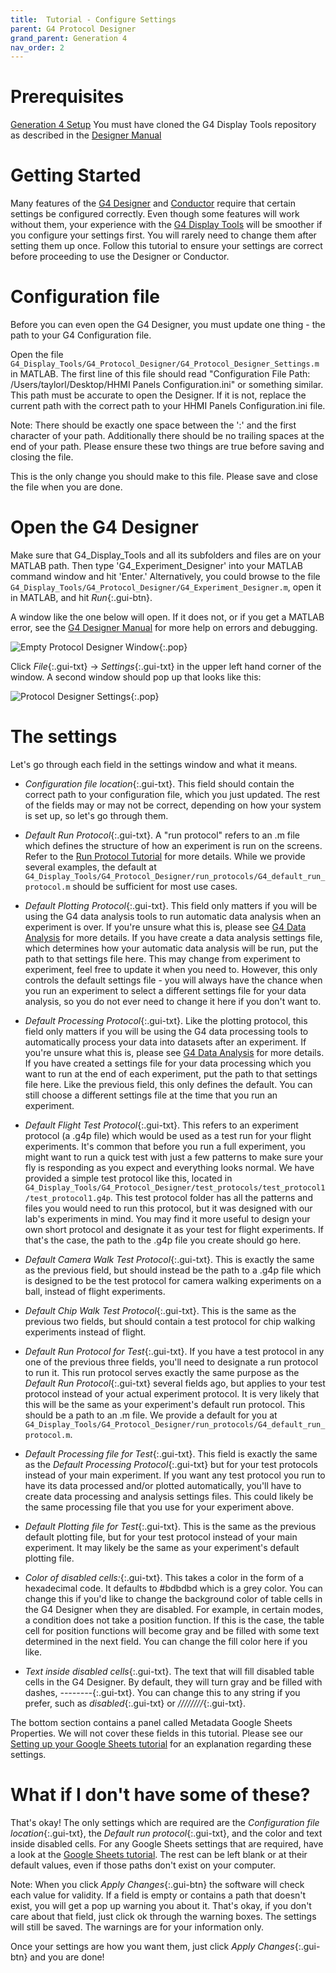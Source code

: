 ```yaml
---
title:  Tutorial - Configure Settings
parent: G4 Protocol Designer
grand_parent: Generation 4
nav_order: 2
---
```


# Prerequisites

[Generation 4 Setup](software_setup.md)
You must have cloned the G4 Display Tools repository as described in the [Designer Manual](protocol-designer.md)

# Getting Started

Many features of the [G4 Designer](protocol-designer.md) and [Conductor](experiment-conductor.md) require that certain settings be configured correctly. Even though some features will work without them, your experience with the [G4 Display Tools](data-handling_getting-started.md) will be smoother if you configure your settings first. You will rarely need to change them after setting them up once. Follow this tutorial to ensure your settings are correct before proceeding to use the Designer or Conductor.

# Configuration file

Before you can even open the G4 Designer, you must update one thing - the path to your G4 Configuration file.

Open the file `G4_Display_Tools/G4_Protocol_Designer/G4_Protocol_Designer_Settings.m` in MATLAB. The first line of this file should read "Configuration File Path: /Users/taylorl/Desktop/HHMI Panels Configuration.ini" or something similar. This path must be accurate to open the Designer. If it is not, replace the current path with the correct path to your HHMI Panels Configuration.ini file.

Note: There should be exactly one space between the ':' and the first character of your path. Additionally there should be no trailing spaces at the end of your path. Please ensure these two things are true before saving and closing the file.

This is the only change you should make to this file. Please save and close the file when you are done.

# Open the G4 Designer

Make sure that G4_Display_Tools and all its subfolders and files are on your MATLAB path. Then type 'G4_Experiment_Designer' into your MATLAB command window and hit 'Enter.' Alternatively, you could browse to the file `G4_Display_Tools/G4_Protocol_Designer/G4_Experiment_Designer.m`, open it in MATLAB, and hit *Run*{:.gui-btn}.

A window like the one below will open. If it does not, or if you get a MATLAB error, see the [G4 Designer Manual](protocol-designer.md) for more help on errors and debugging.

![Empty Protocol Designer Window](assets/protocol-designer_empty.png){:.pop}

Click *File*{:.gui-txt} → *Settings*{:.gui-txt} in the upper left hand corner of the window. A second window should pop up that looks like this:

![Protocol Designer Settings](assets/protocol-designer_settings.png){:.pop}

# The settings

Let's go through each field in the settings window and what it means.

- *Configuration file location*{:.gui-txt}. This field should contain the correct path to your configuration file, which you just updated. The rest of the fields may or may not be correct, depending on how your system is set up, so let's go through them.

- *Default Run Protocol*{:.gui-txt}. A "run protocol" refers to an .m file which defines the structure of how an experiment is run on the screens. Refer to the [Run Protocol Tutorial](experiment-conductor_run-protocol.md) for more details. While we provide several examples, the default at `G4_Display_Tools/G4_Protocol_Designer/run_protocols/G4_default_run_protocol.m` should be sufficient for most use cases.

- *Default Plotting Protocol*{:.gui-txt}. This field only matters if you will be using the G4 data analysis tools to run automatic data analysis when an experiment is over. If you're unsure what this is, please see [G4 Data Analysis](tut_data_analaysis.md) for more details. If you have create a data analysis settings file, which determines how your automatic data analysis will be run, put the path to that settings file here. This may change from experiment to experiment, feel free to update it when you need to. However, this only controls the default settings file - you will always have the chance when you run an experiment to select a different settings file for your data analysis, so you do not ever need to change it here if you don't want to.
  
- *Default Processing Protocol*{:.gui-txt}. Like the plotting protocol, this field only matters if you will be using the G4 data processing tools to automatically process your data into datasets after an experiment. If you're unsure what this is, please see [G4 Data Analysis](data-handling_analysis.md) for more details. If you have created a settings file for your data processing which you want to run at the end of each experiment, put the path to that settings file here. Like the previous field, this only defines the default. You can still choose a different settings file at the time that you run an experiment.

- *Default Flight Test Protocol*{:.gui-txt}. This refers to an experiment protocol (a .g4p file) which would be used as a test run for your flight experiments. It's common that before you run a full experiment, you might want to run a quick test with just a few patterns to make sure your fly is responding as you expect and everything looks normal. We have provided a simple test protocol like this, located in `G4_Display_Tools/G4_Protocol_Designer/test_protocols/test_protocol1/test_protocol1.g4p`. This test protocol folder has all the patterns and files you would need to run this protocol, but it was designed with our lab's experiments in mind. You may find it more useful to design your own short protocol and designate it as your test for flight experiments. If that's the case, the path to the .g4p file you create should go here.

- *Default Camera Walk Test Protocol*{:.gui-txt}. This is exactly the same as the previous field, but should instead be the path to a .g4p file which is designed to be the test protocol for camera walking experiments on a ball, instead of flight experiments.

- *Default Chip Walk Test Protocol*{:.gui-txt}. This is the same as the previous two fields, but should contain a test protocol for chip walking experiments instead of flight.

- *Default Run Protocol for Test*{:.gui-txt}. If you have a test protocol in any one of the previous three fields, you'll need to designate a run protocol to run it. This run protocol serves exactly the same purpose as the *Default Run Protocol*{:.gui-txt} several fields ago, but applies to your test protocol instead of your actual experiment protocol. It is very likely that this will be the same as your experiment's default run protocol. This should be a path to an .m file. We provide a default for you at `G4_Display_Tools/G4_Protocol_Designer/run_protocols/G4_default_run_protocol.m`.
  
- *Default Processing file for Test*{:.gui-txt}. This field is exactly the same as the *Default Processing Protocol*{:.gui-txt} but for your test protocols instead of your main experiment. If you want any test protocol you run to have its data processed and/or plotted automatically, you'll have to create data processing and analysis settings files. This could likely be the same processing file that you use for your experiment above.

- *Default Plotting file for Test*{:.gui-txt}. This is the same as the previous default plotting file, but for your test protocol instead of your main experiment. It may likely be the same as your experiment's default plotting file.

- *Color of disabled cells:*{:.gui-txt}. This takes a color in the form of a hexadecimal code. It defaults to #bdbdbd which is a grey color. You can change this if you'd like to change the background color of table cells in the G4 Designer when they are disabled. For example, in certain modes, a condition does not take a position function. If this is the case, the table cell for position functions will become gray and be filled with some text determined in the next field. You can change the fill color here if you like.

- *Text inside disabled cells*{:.gui-txt}. The text that will fill disabled table cells in the G4 Designer. By default, they will turn gray and be filled with dashes, *--------*{:.gui-txt}. You can change this to any string if you prefer, such as *disabled*{:.gui-txt} or *////////*{:.gui-txt}.

The bottom section contains a panel called Metadata Google Sheets Properties. We will not cover these fields in this tutorial. Please see our [Setting up your Google Sheets tutorial](protocol-designer_metadata_tutorial.md) for an explanation regarding these settings.

# What if I don't have some of these?

That's okay! The only settings which are required are the *Configuration file location*{:.gui-txt}, the *Default run protocol*{:.gui-txt}, and the color and text inside disabled cells. For any Google Sheets settings that are required, have a look at the [Google Sheets tutorial](tut_prot_googlesheets_settings.md). The rest can be left blank or at their default values, even if those paths don't exist on your computer.

Note: When you click *Apply Changes*{:.gui-btn} the software will check each value for validity. If a field is empty or contains a path that doesn't exist, you will get a pop up warning you about it. That's okay, if you don't care about that field, just click ok through the warning boxes. The settings will still be saved. The warnings are for your information only.

Once your settings are how you want them, just click *Apply Changes*{:.gui-btn} and you are done!

